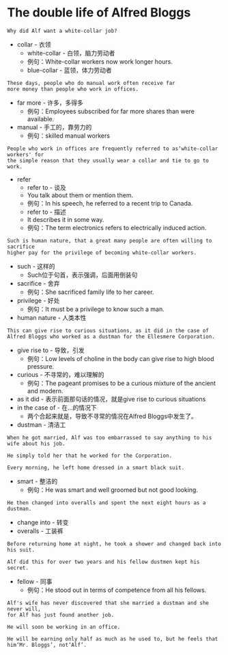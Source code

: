 # The double life of Alfred Bloggs
```
Why did Alf want a white-collar job?
```
* collar - 衣领
    * white-collar - 白领，脑力劳动者
    * 例句：White-collar workers now work longer hours.
    * blue-collar - 蓝领，体力劳动者
```
These days, people who do manual work often receive far 
more money than people who work in offices.
```
* far more - 许多，多得多
    * 例句：Employees subscribed for far more shares than were available.
* manual - 手工的，靠劳力的
    * 例句：skilled manual workers
```
People who work in offices are frequently referred to as‘white-collar workers' for 
the simple reason that they usually wear a collar and tie to go to work. 
```
* refer
    * refer to - 谈及
    * You talk about them or mention them.
    * 例句：In his speech, he referred to a recent trip to Canada.
    * refer to - 描述
    * It describes it in some way.
    * 例句：The term electronics refers to electrically induced action.
```
Such is human nature, that a great many people are often willing to sacrifice 
higher pay for the privilege of becoming white-collar workers.
```
* such - 这样的
    * Such位于句首，表示强调，后面用倒装句
* sacrifice - 舍弃
    * 例句：She sacrificed family life to her career.
* privilege - 好处
    * 例句：It must be a privilege to know such a man.
* human nature - 人类本性
```
This can give rise to curious situations, as it did in the case of 
Alfred Bloggs who worked as a dustman for the Ellesmere Corporation.
```
* give rise to - 导致，引发
    * 例句：Low levels of choline in the body can give rise to high blood pressure.
* curious - 不寻常的，难以理解的
    * 例句：The pageant promises to be a curious mixture of the ancient and modern.
* as it did - 表示前面那句话的情况，就是give rise to curious situations
* in the case of - 在...的情况下
    * 两个合起来就是，导致不寻常的情况在Alfred Bloggs中发生了。
* dustman - 清洁工
```
When he got married, Alf was too embarrassed to say anything to his wife about his job.
```
```
He simply told her that he worked for the Corporation. 
```
```
Every morning, he left home dressed in a smart black suit.
```
* smart - 整洁的
    * 例句：He was smart and well groomed but not good looking.
```
He then changed into overalls and spent the next eight hours as a dustman.
```
* change into - 转变
* overalls - 工装裤
```
Before returning home at night, he took a shower and changed back into his suit. 
```
```
Alf did this for over two years and his fellow dustmen kept his secret.
```
* fellow - 同事
    * 例句：He stood out in terms of competence from all his fellows.
```
Alf's wife has never discovered that she married a dustman and she never will, 
for Alf has just found another job.
```
```
He will soon be working in an office. 
```
```
He will be earning only half as much as he used to, but he feels that him‘Mr. Bloggs’, not‘Alf’.
```
